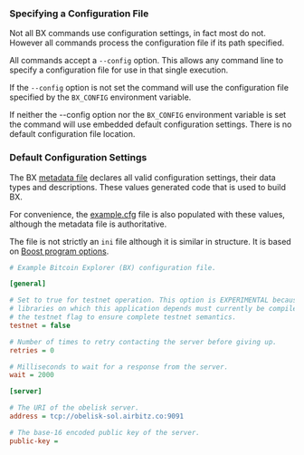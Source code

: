 ### Specifying a Configuration File
Not all BX commands use configuration settings, in fact most do not. However all commands process the configuration file if its path specified.

All commands accept a `--config` option. This allows any command line to specify a configuration file for use in that single execution.

If the `--config` option is not set the command will use the configuration file specified by the `BX_CONFIG` environment variable.

If neither the --config option nor the `BX_CONFIG` environment variable is set the command will use embedded default configuration settings. There is no default configuration file location.
### Default Configuration Settings
The BX [metadata file](https://github.com/libbitcoin/libbitcoin-explorer/blob/master/model/generate.xml) declares all valid configuration settings, their data types and descriptions. These values generated code that is used to build BX.

For convenience, the [example.cfg](https://github.com/libbitcoin/libbitcoin-explorer/blob/master/example.cfg) file is also populated with these values, although the metadata file is authoritative.

The file is not strictly an `ini` file although it is similar in structure. It is based on [Boost program options](http://www.boost.org/doc/libs/1_56_0/doc/html/program_options.html).
```ini
# Example Bitcoin Explorer (BX) configuration file.

[general]

# Set to true for testnet operation. This option is EXPERIMENTAL because other 
# libraries on which this application depends must currently be compiled with 
# the testnet flag to ensure complete testnet semantics.
testnet = false

# Number of times to retry contacting the server before giving up.
retries = 0

# Milliseconds to wait for a response from the server.
wait = 2000

[server]

# The URI of the obelisk server.
address = tcp://obelisk-sol.airbitz.co:9091

# The base-16 encoded public key of the server.
public-key =
```